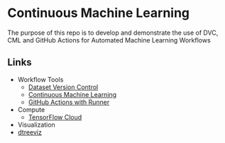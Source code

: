 # Continuous Machine Learning 
The purpose of this repo is to develop and demonstrate the use of DVC, CML and GitHub Actions for Automated Machine Learning Workflows

## Links
- Workflow Tools
  - [Dataset Version Control](https://dvc.org/)
  - [Continuous Machine Learning](https://cml.dev/doc/cml-with-dvc)
  - [GitHub Actions with Runner](https://github.com/tensorflow/cloud/blob/master/g3doc/guides/run_guide.md)
- Compute
  - [TensorFlow Cloud](https://github.com/tensorflow/cloud/blob/master/g3doc/guides/run_guide.md)
- Visualization
-   [dtreeviz](https://explained.ai/decision-tree-viz/)
